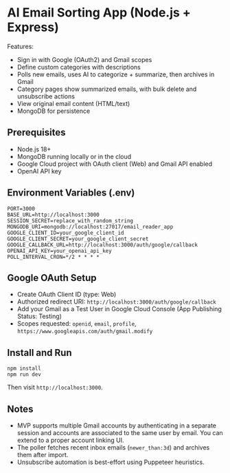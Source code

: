 # AI Email Sorting App (Node.js + Express)

Features:
- Sign in with Google (OAuth2) and Gmail scopes
- Define custom categories with descriptions
- Polls new emails, uses AI to categorize + summarize, then archives in Gmail
- Category pages show summarized emails, with bulk delete and unsubscribe actions
- View original email content (HTML/text)
- MongoDB for persistence

## Prerequisites
- Node.js 18+
- MongoDB running locally or in the cloud
- Google Cloud project with OAuth client (Web) and Gmail API enabled
- OpenAI API key

## Environment Variables (.env)
```
PORT=3000
BASE_URL=http://localhost:3000
SESSION_SECRET=replace_with_random_string
MONGODB_URI=mongodb://localhost:27017/email_reader_app
GOOGLE_CLIENT_ID=your_google_client_id
GOOGLE_CLIENT_SECRET=your_google_client_secret
GOOGLE_CALLBACK_URL=http://localhost:3000/auth/google/callback
OPENAI_API_KEY=your_openai_api_key
POLL_INTERVAL_CRON=*/2 * * * *
```

## Google OAuth Setup
- Create OAuth Client ID (type: Web)
- Authorized redirect URI: `http://localhost:3000/auth/google/callback`
- Add your Gmail as a Test User in Google Cloud Console (App Publishing Status: Testing)
- Scopes requested: `openid`, `email`, `profile`, `https://www.googleapis.com/auth/gmail.modify`

## Install and Run
```
npm install
npm run dev
```
Then visit `http://localhost:3000`.

## Notes
- MVP supports multiple Gmail accounts by authenticating in a separate session and accounts are associated to the same user by email. You can extend to a proper account linking UI.
- The poller fetches recent inbox emails (`newer_than:3d`) and archives them after import.
- Unsubscribe automation is best-effort using Puppeteer heuristics.
